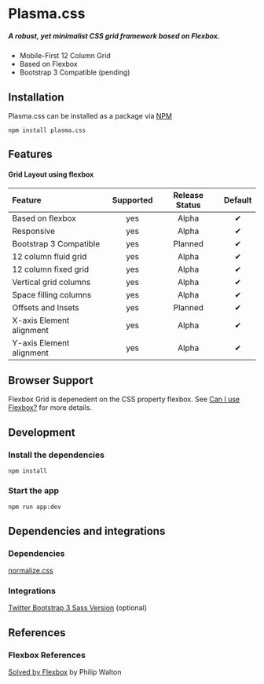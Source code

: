 
# Plasma.css
##### A robust, yet minimalist CSS grid framework based on Flexbox.
- Mobile-First 12 Column Grid
- Based on Flexbox
- Bootstrap 3 Compatible (pending)

## Installation

Plasma.css can be installed as a package via [NPM](https://www.npmjs.com/)

```
npm install plasma.css
``` 

## Features
#### Grid Layout using flexbox

| Feature                  | Supported       | Release Status | Default   |  
| :-------------           | :-------------: | :------------: | :-------: |  
| Based on flexbox         | yes             | Alpha          | ✔         |  
| Responsive               | yes             | Alpha          | ✔         |  
| Bootstrap 3 Compatible   | yes             | Planned        | ✔         |  
| 12 column fluid grid     | yes             | Alpha          | ✔         |  
| 12 column fixed grid     | yes             | Alpha          | ✔         |  
| Vertical grid columns    | yes             | Alpha          | ✔         |  
| Space filling columns    | yes             | Alpha          | ✔         |  
| Offsets and Insets       | yes             | Planned        | ✔         |  
| X-axis Element alignment | yes             | Alpha          | ✔         |  
| Y-axis Element alignment | yes             | Alpha          | ✔         |  

## Browser Support

Flexbox Grid is depenedent on the CSS property flexbox. See [Can I use Flexbox?](http://caniuse.com/#feat=flexbox) for more details.

## Development

### Install the dependencies

```
npm install
```

### Start the app

```
npm run app:dev
```

## Dependencies and integrations

### Dependencies
[normalize.css](https://github.com/necolas/normalize.css/)

### Integrations
[Twitter Bootstrap 3 Sass Version](https://github.com/twbs/bootstrap-sass) (optional)

<!-- ## Acknowledgements References -->
## References

### Flexbox References

[Solved by Flexbox](https://philipwalton.github.io/solved-by-flexbox/) by Philip Walton
